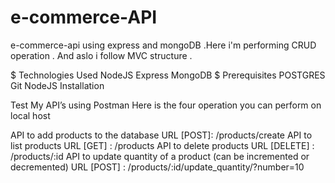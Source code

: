 # e-commerce-API
e-commerce-api using express and mongoDB .Here i'm performing CRUD operation . And aslo i follow MVC structure .


$ Technologies Used NodeJS Express MongoDB
$ Prerequisites POSTGRES Git NodeJS Installation

Test My API’s using Postman
Here is the four operation you can perform on local host

API to add products to the database URL [POST]: /products/create
API to list products URL [GET] : /products
API to delete products URL [DELETE] : /products/:id
API to update quantity of a product (can be incremented or decremented) URL [POST] : /products/:id/update_quantity/?number=10
